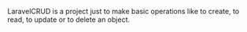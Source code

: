 LaravelCRUD is a project just to make basic operations like to create, to read, to update or to delete an object.

